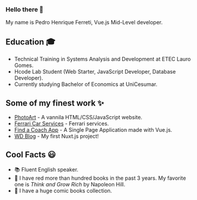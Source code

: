 ### Hello there :wave:

My name is Pedro Henrique Ferreti, Vue.js Mid-Level developer.

## Education :mortar_board:

* Technical Training in Systems Analysis and Development at ETEC Lauro Gomes.
* Hcode Lab Student (Web Starter, JavaScript Developer, Database Developer).
* Currently studying Bachelor of Economics at UniCesumar.

## Some of my finest work :sparkles:

* [PhotoArt](https://photoart-lab.firebaseapp.com/) - A vannila HTML/CSS/JavaScript website.
* [Ferrari Car Services](https://ferrari-firebase.web.app/index.html) - Ferrari services.
* [Find a Coach App](https://find-a-coach-app-8c701.web.app/coaches) - A Single Page Application made with Vue.js.
* [WD Blog](https://github.com/Pedro-Henrique-Ferreti/wd-developer-blog) - My first Nuxt.js project!

## Cool Facts :smiley:

- :books: Fluent English speaker.
- 📕 I have red more than hundred books in the past 3 years. My favorite one is *Think and Grow Rich* by Napoleon Hill.
- :jigsaw: I have a huge comic books collection.

